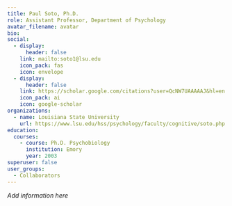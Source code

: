 ```yaml
---
title: Paul Soto, Ph.D.
role: Assistant Professor, Department of Psychology
avatar_filename: avatar
bio: 
social:
  - display:
      header: false
    link: mailto:soto1@lsu.edu
    icon_pack: fas
    icon: envelope
  - display:
      header: false
    link: https://scholar.google.com/citations?user=QcNW7UAAAAAJ&hl=en
    icon_pack: ai
    icon: google-scholar
organizations:
  - name: Louisiana State University
    url: https://www.lsu.edu/hss/psychology/faculty/cognitive/soto.php
education:
  courses:
    - course: Ph.D. Psychobiology
      institution: Emory
      year: 2003
superuser: false
user_groups:
  - Collaborators
---
```

*A﻿dd information here*

